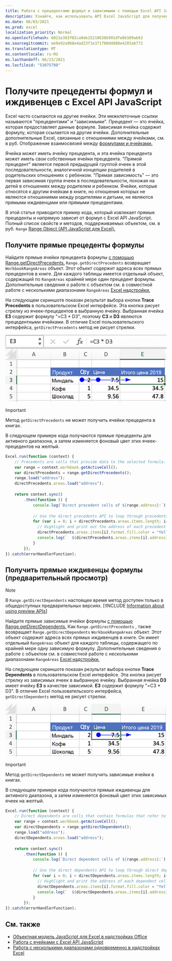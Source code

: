 ```yaml
---
title: Работа с прецедентами формул и зависимыми с помощью Excel API JavaScript
description: Узнайте, как использовать API Excel JavaScript для получения прецедентов формул и зависимых.
ms.date: 06/03/2021
ms.prod: excel
localization_priority: Normal
ms.openlocfilehash: 6021e383f02ca0de15210638b991dfe8b109ab63
ms.sourcegitcommit: ee9e92a968e4ad23f1e371f00d4888e4203ab772
ms.translationtype: MT
ms.contentlocale: ru-RU
ms.lasthandoff: 06/23/2021
ms.locfileid: "53075798"
---
```

# <a name="get-formula-precedents-and-dependents-using-the-excel-javascript-api"></a>Получите прецеденты формул и иждивенцев с Excel API JavaScript

Excel часто ссылаются на другие ячейки. Эти межклеточные ссылки называются "прецедентами" и "зависимыми". Прецедент — это ячейка, которая предоставляет данные формуле. Зависимая ячейка содержит формулу, которая ссылается на другие ячейки. Дополнительные дополнительные Excel, связанные с отношениями между ячейками, см. в руб. Отображение взаимосвязей между [формулами и ячейками.](https://support.microsoft.com/office/display-the-relationships-between-formulas-and-cells-a59bef2b-3701-46bf-8ff1-d3518771d507)

Ячейка может иметь ячейку прецедента, и эта ячейка прецедента может иметь свои собственные ячейки прецедента. "Прямой прецедент" является первой предыдущей группой ячеек в этой последовательности, аналогичной концепции родителей в родительских отношениях с ребенком. "Прямая зависимость" — это первая зависимая группа ячеек в последовательности, похожая на детей в отношениях между родителем и ребенком. Ячейки, которые относятся к другим ячейкам в книге, но отношения которых не являются отношениями между родителями и детьми, не являются прямыми иждивенцами или прямыми прецедентами.

В этой статье приводится пример кода, который извлекает прямые прецеденты и напрямую зависит от формул с Excel API JavaScript. Полный список свойств и методов, поддерживаемых объектом, см. в руб. `Range` [Range Object (API JavaScript для Excel).](/javascript/api/excel/excel.range)

## <a name="get-the-direct-precedents-of-a-formula"></a>Получите прямые прецеденты формулы

Найдите прямые ячейки прецедента формулы [с помощью Range.getDirectPrecedents.](/javascript/api/excel/excel.range#getdirectprecedents--) `Range.getDirectPrecedents` возвращает `WorkbookRangeAreas` объект. Этот объект содержит адреса всех прямых прецедентов в книге. Для каждого таблицы имеется отдельный объект, содержащий по `RangeAreas` крайней мере один прецедент формулы. Дополнительные сведения о работе с объектом см. в совместной работе с несколькими диапазонами `RangeAreas` [Excel надстройки.](excel-add-ins-multiple-ranges.md)

На следующем скриншоте показан результат выбора кнопки **Trace Precedents** в пользовательском Excel интерфейсе. Эта кнопка рисует стрелку из ячеек-прецедентов в выбранную ячейку. Выбранная ячейка **E3** содержит формулу "=C3 * D3", поэтому **C3** и **D3** являются прецедентными ячейками. В отличие Excel пользовательского интерфейса, `getDirectPrecedents` метод не рисует стрелки.

![Отслеживание прецедентных ячеек стрелки в Excel пользовательского интерфейса.](../images/excel-ranges-trace-precedents.png)

> [!IMPORTANT]
> Метод `getDirectPrecedents` не может получить ячейки прецедента в книгах.

В следующем примере кода получаются прямые прецеденты для активного диапазона, а затем изменяется фоновый цвет этих ячеек-прецедентов на желтый.

```js
Excel.run(function (context) {
    // Precedents are cells that provide data to the selected formula.
    var range = context.workbook.getActiveCell();
    var directPrecedents = range.getDirectPrecedents();
    range.load("address");
    directPrecedents.areas.load("address");
    
    return context.sync()
        .then(function () {
            console.log(`Direct precedent cells of ${range.address}:`);

            // Use the direct precedents API to loop through precedents of the active cell.
            for (var i = 0; i < directPrecedents.areas.items.length; i++) {
              // Highlight and print out the address of each precedent cell.
              directPrecedents.areas.items[i].format.fill.color = "Yellow";
              console.log(`  ${directPrecedents.areas.items[i].address}`);
            }
        });
}).catch(errorHandlerFunction);
```

## <a name="get-the-direct-dependents-of-a-formula-preview"></a>Получить прямые иждивенцы формулы (предварительный просмотр)

> [!NOTE]
> В `Range.getDirectDependents` настоящее время метод доступен только в общедоступных предварительных версиях. [!INCLUDE [Information about using preview APIs](../includes/using-excel-preview-apis.md)]
> 

Найдите прямые зависимые ячейки формулы [с помощью Range.getDirectDependents.](/javascript/api/excel/excel.range#getDirectDependents__) Как `Range.getDirectPrecedents` , также возвращает `Range.getDirectDependents` `WorkbookRangeAreas` объект. Этот объект содержит адреса всех прямых иждивенцев в книге. Он имеет отдельный `RangeAreas` объект для каждого таблицы, содержащего по крайней мере одну зависимую формулу. Дополнительные сведения о работе с объектом см. в совместной работе с несколькими диапазонами `RangeAreas` [Excel надстройки.](excel-add-ins-multiple-ranges.md)

На следующем скриншоте показан результат выбора кнопки **Trace Dependents** в пользовательском Excel интерфейсе. Эта кнопка рисует стрелку из зависимых ячеек в выбранную ячейку. Выбранная ячейка **D3** имеет ячейку **E3** в качестве зависимой. **E3** содержит формулу "=C3 * D3". В отличие Excel пользовательского интерфейса, `getDirectDependents` метод не рисует стрелки.

![Отслеживание зависимых ячеек стрелки Excel пользовательского интерфейса.](../images/excel-ranges-trace-dependents.png)

> [!IMPORTANT]
> Метод `getDirectDependents` не может получить зависимые ячейки в книгах.

В следующем примере кода получаются прямые иждивенцы для активного диапазона, а затем изменяется фоновый цвет этих зависимых ячеек на желтый.

```js
Excel.run(function (context) {
    // Direct dependents are cells that contain formulas that refer to other cells.
    var range = context.workbook.getActiveCell();
    var directDependents = range.getDirectDependents();
    range.load("address");
    directDependents.areas.load("address");
    
    return context.sync()
        .then(function () {
            console.log(`Direct dependent cells of ${range.address}:`);
    
            // Use the direct dependents API to loop through direct dependents of the active cell.
            for (var i = 0; i < directDependents.areas.items.length; i++) {
              // Highlight and print the address of each dependent cell.
              directDependents.areas.items[i].format.fill.color = "Yellow";
              console.log(`  ${directDependents.areas.items[i].address}`);
            }
        });
}).catch(errorHandlerFunction);
```

## <a name="see-also"></a>См. также

- [Объектная модель JavaScript для Excel в надстройках Office](excel-add-ins-core-concepts.md)
- [Работа с ячейками с Excel API JavaScript](excel-add-ins-cells.md)
- [Работа с несколькими диапазонами одновременно в надстройках Excel](excel-add-ins-multiple-ranges.md)
